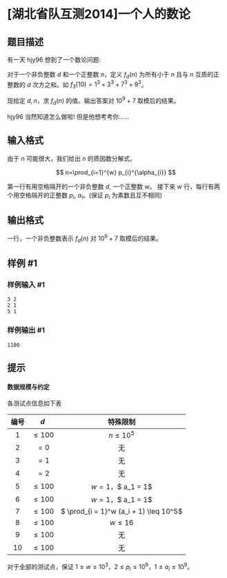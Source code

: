 # [湖北省队互测2014]一个人的数论

## 题目描述

有一天 hjy96 想到了一个数论问题:

对于一个非负整数 $d$ 和一个正整数 $n$，定义 $f_d(n)$ 为所有小于 $n$ 且与 $n$ 互质的正整数的 $d$ 次方之和。如 $f_3(10) = 1^3 +3^3 +7^3 +9^3$。

现给定 $d, n$，求 $f_d(n)$ 的值。输出答案对 $10^9 + 7$ 取模后的结果。 

hjy96 当然知道怎么做啦! 但是他想考考你......

## 输入格式

由于 $n$ 可能很大，我们给出 $n$ 的质因数分解式。

$$
n=\prod_{i=1}^{w} p_{i}^{\alpha_{i}}
$$

第一行有用空格隔开的一个非负整数 $d$, 一个正整数 $w$。
接下来 $w$ 行，每行有两个用空格隔开的正整数 $p_i$, $α_i$。(保证 $p_i$ 为素数且互不相同)


## 输出格式

一行，一个非负整数表示 $f_d(n)$ 对 $10^9 + 7$ 取模后的结果。

## 样例 #1

### 样例输入 #1
```
3 2 
2 1 
5 1
```

### 样例输出 #1

```
1100
```

## 提示

#### 数据规模与约定

各测试点信息如下表

| 编号 | $d$ | 特殊限制 |
| :---: | :---: | :---------: |
| 1 | $\leq 100$ | $n \leq 10^5$ |
| 2 | $=0$ | 无 |
| 3 | $=1$ | 无 |
| 4 | $=2$ | 无 |
| 5 | $\leq 100$ | $w = 1$，$ a_1 = 1$ |
| 6 | $\leq 100$ | $w = 1$，$ a_1 = 1$ |
| 7 | $\leq 100$ | $ \prod_{i = 1}^w (a_i + 1) \leq 10^5$ |
| 8 | $\leq 100$ | $w \leq 16$ |
| 9 | $\leq 100$ | 无 |
| 10 | $\leq 100$ | 无 |

对于全部的测试点，保证 $1 \leq w \leq 10^3$，$2 \leq p_i \leq 10^9$，$1 \leq a_i \leq 10^9$。

